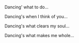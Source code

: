 Dancing' what to do...

Dancing's when I think of you...

Dancing's what clears my soul...

Dancing's what makes me whole...

<!-- Dancin - Aaron Smith -->
